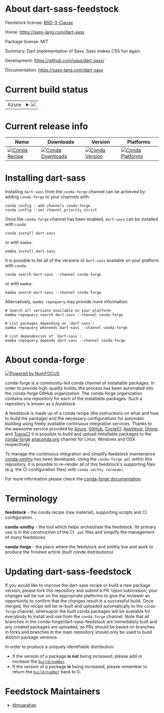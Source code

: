 About dart-sass-feedstock
=========================

Feedstock license: [BSD-3-Clause](https://github.com/conda-forge/dart-sass-feedstock/blob/main/LICENSE.txt)

Home: https://sass-lang.com/dart-sass

Package license: MIT

Summary: Dart implementation of Sass. Sass makes CSS fun again.

Development: https://github.com/sass/dart-sass/

Documentation: https://sass-lang.com/dart-sass

Current build status
====================


<table>
    
  <tr>
    <td>Azure</td>
    <td>
      <details>
        <summary>
          <a href="https://dev.azure.com/conda-forge/feedstock-builds/_build/latest?definitionId=16892&branchName=main">
            <img src="https://dev.azure.com/conda-forge/feedstock-builds/_apis/build/status/dart-sass-feedstock?branchName=main">
          </a>
        </summary>
        <table>
          <thead><tr><th>Variant</th><th>Status</th></tr></thead>
          <tbody><tr>
              <td>linux_64</td>
              <td>
                <a href="https://dev.azure.com/conda-forge/feedstock-builds/_build/latest?definitionId=16892&branchName=main">
                  <img src="https://dev.azure.com/conda-forge/feedstock-builds/_apis/build/status/dart-sass-feedstock?branchName=main&jobName=linux&configuration=linux%20linux_64_" alt="variant">
                </a>
              </td>
            </tr><tr>
              <td>linux_aarch64</td>
              <td>
                <a href="https://dev.azure.com/conda-forge/feedstock-builds/_build/latest?definitionId=16892&branchName=main">
                  <img src="https://dev.azure.com/conda-forge/feedstock-builds/_apis/build/status/dart-sass-feedstock?branchName=main&jobName=linux&configuration=linux%20linux_aarch64_" alt="variant">
                </a>
              </td>
            </tr><tr>
              <td>osx_64</td>
              <td>
                <a href="https://dev.azure.com/conda-forge/feedstock-builds/_build/latest?definitionId=16892&branchName=main">
                  <img src="https://dev.azure.com/conda-forge/feedstock-builds/_apis/build/status/dart-sass-feedstock?branchName=main&jobName=osx&configuration=osx%20osx_64_" alt="variant">
                </a>
              </td>
            </tr><tr>
              <td>osx_arm64</td>
              <td>
                <a href="https://dev.azure.com/conda-forge/feedstock-builds/_build/latest?definitionId=16892&branchName=main">
                  <img src="https://dev.azure.com/conda-forge/feedstock-builds/_apis/build/status/dart-sass-feedstock?branchName=main&jobName=osx&configuration=osx%20osx_arm64_" alt="variant">
                </a>
              </td>
            </tr><tr>
              <td>win_64</td>
              <td>
                <a href="https://dev.azure.com/conda-forge/feedstock-builds/_build/latest?definitionId=16892&branchName=main">
                  <img src="https://dev.azure.com/conda-forge/feedstock-builds/_apis/build/status/dart-sass-feedstock?branchName=main&jobName=win&configuration=win%20win_64_" alt="variant">
                </a>
              </td>
            </tr>
          </tbody>
        </table>
      </details>
    </td>
  </tr>
</table>

Current release info
====================

| Name | Downloads | Version | Platforms |
| --- | --- | --- | --- |
| [![Conda Recipe](https://img.shields.io/badge/recipe-dart--sass-green.svg)](https://anaconda.org/conda-forge/dart-sass) | [![Conda Downloads](https://img.shields.io/conda/dn/conda-forge/dart-sass.svg)](https://anaconda.org/conda-forge/dart-sass) | [![Conda Version](https://img.shields.io/conda/vn/conda-forge/dart-sass.svg)](https://anaconda.org/conda-forge/dart-sass) | [![Conda Platforms](https://img.shields.io/conda/pn/conda-forge/dart-sass.svg)](https://anaconda.org/conda-forge/dart-sass) |

Installing dart-sass
====================

Installing `dart-sass` from the `conda-forge` channel can be achieved by adding `conda-forge` to your channels with:

```
conda config --add channels conda-forge
conda config --set channel_priority strict
```

Once the `conda-forge` channel has been enabled, `dart-sass` can be installed with `conda`:

```
conda install dart-sass
```

or with `mamba`:

```
mamba install dart-sass
```

It is possible to list all of the versions of `dart-sass` available on your platform with `conda`:

```
conda search dart-sass --channel conda-forge
```

or with `mamba`:

```
mamba search dart-sass --channel conda-forge
```

Alternatively, `mamba repoquery` may provide more information:

```
# Search all versions available on your platform:
mamba repoquery search dart-sass --channel conda-forge

# List packages depending on `dart-sass`:
mamba repoquery whoneeds dart-sass --channel conda-forge

# List dependencies of `dart-sass`:
mamba repoquery depends dart-sass --channel conda-forge
```


About conda-forge
=================

[![Powered by
NumFOCUS](https://img.shields.io/badge/powered%20by-NumFOCUS-orange.svg?style=flat&colorA=E1523D&colorB=007D8A)](https://numfocus.org)

conda-forge is a community-led conda channel of installable packages.
In order to provide high-quality builds, the process has been automated into the
conda-forge GitHub organization. The conda-forge organization contains one repository
for each of the installable packages. Such a repository is known as a *feedstock*.

A feedstock is made up of a conda recipe (the instructions on what and how to build
the package) and the necessary configurations for automatic building using freely
available continuous integration services. Thanks to the awesome service provided by
[Azure](https://azure.microsoft.com/en-us/services/devops/), [GitHub](https://github.com/),
[CircleCI](https://circleci.com/), [AppVeyor](https://www.appveyor.com/),
[Drone](https://cloud.drone.io/welcome), and [TravisCI](https://travis-ci.com/)
it is possible to build and upload installable packages to the
[conda-forge](https://anaconda.org/conda-forge) [anaconda.org](https://anaconda.org/)
channel for Linux, Windows and OSX respectively.

To manage the continuous integration and simplify feedstock maintenance
[conda-smithy](https://github.com/conda-forge/conda-smithy) has been developed.
Using the ``conda-forge.yml`` within this repository, it is possible to re-render all of
this feedstock's supporting files (e.g. the CI configuration files) with ``conda smithy rerender``.

For more information please check the [conda-forge documentation](https://conda-forge.org/docs/).

Terminology
===========

**feedstock** - the conda recipe (raw material), supporting scripts and CI configuration.

**conda-smithy** - the tool which helps orchestrate the feedstock.
                   Its primary use is in the construction of the CI ``.yml`` files
                   and simplify the management of *many* feedstocks.

**conda-forge** - the place where the feedstock and smithy live and work to
                  produce the finished article (built conda distributions)


Updating dart-sass-feedstock
============================

If you would like to improve the dart-sass recipe or build a new
package version, please fork this repository and submit a PR. Upon submission,
your changes will be run on the appropriate platforms to give the reviewer an
opportunity to confirm that the changes result in a successful build. Once
merged, the recipe will be re-built and uploaded automatically to the
`conda-forge` channel, whereupon the built conda packages will be available for
everybody to install and use from the `conda-forge` channel.
Note that all branches in the conda-forge/dart-sass-feedstock are
immediately built and any created packages are uploaded, so PRs should be based
on branches in forks and branches in the main repository should only be used to
build distinct package versions.

In order to produce a uniquely identifiable distribution:
 * If the version of a package **is not** being increased, please add or increase
   the [``build/number``](https://docs.conda.io/projects/conda-build/en/latest/resources/define-metadata.html#build-number-and-string).
 * If the version of a package **is** being increased, please remember to return
   the [``build/number``](https://docs.conda.io/projects/conda-build/en/latest/resources/define-metadata.html#build-number-and-string)
   back to 0.

Feedstock Maintainers
=====================

* [@msarahan](https://github.com/msarahan/)


